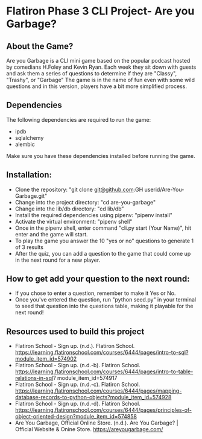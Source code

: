 # Flatiron Phase 3 CLI Project- Are you Garbage? 

## About the Game?

Are you Garbage is a CLI mini game based on the popular podcast hosted by comedians H.Foley and Kevin Ryan. 
Each week they sit down with guests and ask them a series of questions to determine if they are "Classy", "Trashy", or "Garbage" 
The game is in the name of fun even with some wild questions and in this version, players have a bit more simplified process. 

## Dependencies

The following dependencies are required to run the game:

- ipdb
- sqlalchemy
- alembic

Make sure you have these dependencies installed before running the game.

## Installation: 

- Clone the repository: "git clone git@github.com:GH userid/Are-You-Garbage.git"
- Change into the project directory: "cd are-you-garbage"
- Change into the lib/db directory: "cd lib/db” 
- Install the required dependencies using pipenv: "pipenv install"
- Activate the virtual environment: "pipenv shell" 
- Once in the pipenv shell, enter command "cli.py start (Your Name)", hit enter and the game will start. 
- To play the game you answer the 10 "yes or no" questions to generate 1 of 3 results 
- After the quiz, you can add a question to the game that could come up in the next round for a new player. 

## How to get add your question to the next round: 

-  If you chose to enter a question, remember to make it Yes or No.
-  Once you've entered the question, run "python seed.py" in your terminal to seed that question into the questions table, making it playable for the next round! 

## Resources used to build this project 
-  Flatiron School - Sign up. (n.d.). Flatiron School. https://learning.flatironschool.com/courses/6444/pages/intro-to-sql?module_item_id=574902
-  Flatiron School - Sign up. (n.d.-b). Flatiron School. https://learning.flatironschool.com/courses/6444/pages/intro-to-table-relations-in-sql? module_item_id=574917
-  Flatiron School - Sign up. (n.d.-c). Flatiron School. https://learning.flatironschool.com/courses/6444/pages/mapping-database-records-to-python-objects?module_item_id=574928
 - Flatiron School - Sign up. (n.d.-d). Flatiron School. https://learning.flatironschool.com/courses/6444/pages/principles-of-object-oriented-design?module_item_id=574858
-  Are You Garbage, Official Online Store. (n.d.). Are You Garbage? | Official Website & Onine Store. https://areyougarbage.com/
